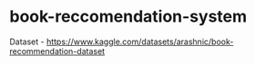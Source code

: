 # book-reccomendation-system

Dataset - https://www.kaggle.com/datasets/arashnic/book-recommendation-dataset
